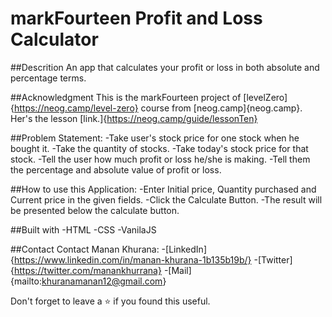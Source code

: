 # markFourteen Profit and Loss Calculator
##Descrition
An app that calculates your profit or loss in both absolute and percentage terms.

##Acknowledgment
This is the markFourteen project of [levelZero]{https://neog.camp/level-zero} course from [neog.camp]{neog.camp}. Her's the lesson [link.]{https://neog.camp/guide/lessonTen}

##Problem Statement:
-Take user's stock price for one stock when he bought it.
-Take the quantity of stocks.
-Take today's stock price for that stock.
-Tell the user how much profit or loss he/she is making.
-Tell them the percentage and absolute value of profit or loss.

##How to use this Application:
-Enter Initial price, Quantity purchased and Current price in the given fields.
-Click the Calculate Button.
-The result will be presented below the calculate button.

##Built with
-HTML
-CSS
-VanilaJS

##Contact
Contact Manan Khurana:
-[LinkedIn]{https://www.linkedin.com/in/manan-khurana-1b135b19b/}
-[Twitter]{https://twitter.com/manankhurrana}
-[Mail]{mailto:khuranamanan12@gmail.com}

Don't forget to leave a ⭐ if you found this useful.

